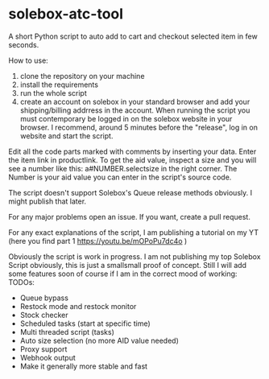 # solebox-atc-tool
A short Python script to auto add to cart and checkout selected item in few seconds.

How to use:

1. clone the repository on your machine
2. install the requirements
3. run the whole script
4. create an account on solebox in your standard browser and add your shipping/billing addrress in the account. When running the script you must contemporary be logged in on the solebox website in your browser. I recommend, around 5 minutes before the "release", log in on website and start the script.

Edit all the code parts marked with comments by inserting your data.
Enter the item link in productlink. To get the aid value, inspect a size and you will see a number like this: a#NUMBER.selectsize in the right corner. The Number is your aid value you can enter in the script's source code.

The script doesn't support Solebox's Queue release methods obviously. I might publish that later.

For any major problems open an issue. If you want, create a pull request.

For any exact explanations of the script, I am publishing a tutorial on my YT (here you find part 1 https://youtu.be/mOPoPu7dc4o )

Obviously the script is work in progress. I am not publishing my top Solebox Script obviously, this is just a smallsmall proof of concept. Still I will add some features soon of course if I am in the correct mood of working:
TODOs:
- Queue bypass
- Restock mode and restock monitor
- Stock checker
- Scheduled tasks (start at specific time)
- Multi threaded script (tasks)
- Auto size selection (no more AID value needed)
- Proxy support
- Webhook output
- Make it generally more stable and fast

